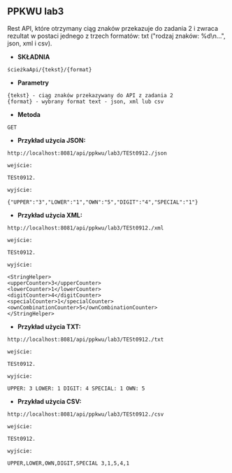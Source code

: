**PPKWU lab3**
----
Rest API, które otrzymany ciąg znaków przekazuje do zadania 2 i zwraca rezultat w postaci jednego z trzech formatów:
txt ("rodzaj znaków: %d\n...", json, xml i csv).

* **SKŁADNIA**

 ``` 
ścieżkaApi/{tekst}/{format}
```

* **Parametry**

 ```
{tekst} - ciąg znaków przekazywany do API z zadania 2
{format} - wybrany format text - json, xml lub csv
 ```

* **Metoda**

```
GET
```

* **Przykład użycia JSON:**

```
http://localhost:8081/api/ppkwu/lab3/TESt0912./json
```

`wejście:`

```
TESt0912.
```

`wyjście:`

```
{"UPPER":"3","LOWER":"1","OWN":"5","DIGIT":"4","SPECIAL":"1"}
```

* **Przykład użycia XML:**

```
http://localhost:8081/api/ppkwu/lab3/TESt0912./xml
```

`wejście:`

```
TESt0912.
```

`wyjście:`

```
<StringHelper>
<upperCounter>3</upperCounter>
<lowerCounter>1</lowerCounter>
<digitCounter>4</digitCounter>
<specialCounter>1</specialCounter>
<ownCombinationCounter>5</ownCombinationCounter>
</StringHelper>
```

* **Przykład użycia TXT:**

```
http://localhost:8081/api/ppkwu/lab3/TESt0912./txt
```

`wejście:`

```
TESt0912.
```

`wyjście:`

```
UPPER: 3 LOWER: 1 DIGIT: 4 SPECIAL: 1 OWN: 5
```

* **Przykład użycia CSV:**

```
http://localhost:8081/api/ppkwu/lab3/TESt0912./csv
```

`wejście:`

```
TESt0912.
```

`wyjście:`

```
UPPER,LOWER,OWN,DIGIT,SPECIAL 3,1,5,4,1
```